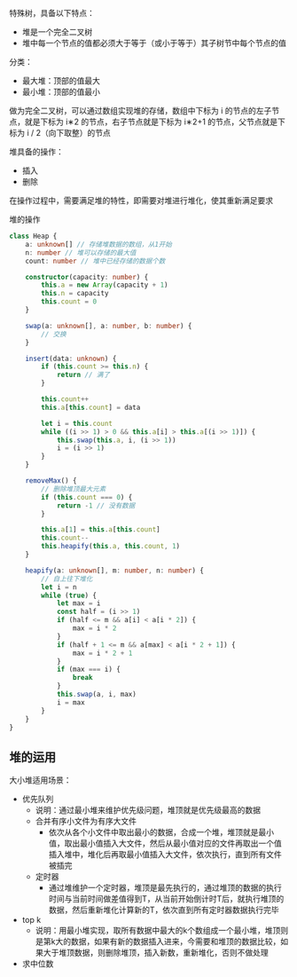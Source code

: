 特殊树，具备以下特点：
- 堆是一个完全二叉树
- 堆中每一个节点的值都必须大于等于（或小于等于）其子树节中每个节点的值

分类：
- 最大堆：顶部的值最大
- 最小堆：顶部的值最小

做为完全二叉树，可以通过数组实现堆的存储，数组中下标为 i 的节点的左子节点，就是下标为 i∗2 的节点，右子节点就是下标为 i∗2+1 的节点，父节点就是下标为 i / 2（向下取整）的节点

堆具备的操作：
- 插入
- 删除

在操作过程中，需要满足堆的特性，即需要对堆进行堆化，使其重新满足要求

堆的操作
```ts
class Heap {
    a: unknown[] // 存储堆数据的数组，从1开始
    n: number // 堆可以存储的最大值
    count: number // 堆中已经存储的数据个数

    constructor(capacity: number) {
        this.a = new Array(capacity + 1)
        this.n = capacity
        this.count = 0
    }

    swap(a: unknown[], a: number, b: number) {
		// 交换
    }

    insert(data: unknown) {
        if (this.count >= this.n) {
            return // 满了
        }

        this.count++
        this.a[this.count] = data

        let i = this.count
        while ((i >> 1) > 0 && this.a[i] > this.a[(i >> 1)]) {
            this.swap(this.a, i, (i >> 1))
            i = (i >> 1)
        }
    }

    removeMax() {
        // 删除堆顶最大元素
        if (this.count === 0) {
            return -1 // 没有数据
        }

        this.a[1] = this.a[this.count]
        this.count--
        this.heapify(this.a, this.count, 1)
    }

    heapify(a: unknown[], m: number, n: number) {
        // 自上往下堆化
        let i = n
        while (true) {
            let max = i
            const half = (i >> 1)
            if (half <= m && a[i] < a[i * 2]) {
                max = i * 2
            }
            if (half + 1 <= m && a[max] < a[i * 2 + 1]) {
                max = i * 2 + 1
            }
            if (max === i) {
                break
            }
            this.swap(a, i, max)
            i = max
        }
    }
}
```

## 堆的运用

大小堆适用场景：
- 优先队列
	- 说明：通过最小堆来维护优先级问题，堆顶就是优先级最高的数据
	- 合并有序小文件为有序大文件
		- 依次从各个小文件中取出最小的数据，合成一个堆，堆顶就是最小值，取出最小值插入大文件，然后从最小值对应的文件再取出一个值插入堆中，堆化后再取最小值插入大文件，依次执行，直到所有文件被插完
	- 定时器
		- 通过堆维护一个定时器，堆顶是最先执行的，通过堆顶的数据的执行时间与当前时间做差值得到T，从当前开始倒计时T后，就执行堆顶的数据，然后重新堆化计算新的T，依次直到所有定时器数据执行完毕
- top k
	- 说明：用最小堆实现，取所有数据中最大的k个数组成一个最小堆，堆顶则是第k大的数据，如果有新的数据插入进来，今需要和堆顶的数据比较，如果大于堆顶数据，则删除堆顶，插入新数，重新堆化，否则不做处理
- 求中位数